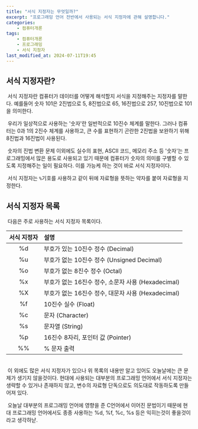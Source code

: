 ```yaml
---
title: "서식 지정자는 무엇일까?"
excerpt: "프로그래밍 언어 전반에서 사용되는 서식 지정자에 관해 설명합니다."
categories:
    - 컴퓨터개론
tags:
    - 컴퓨터개론
    - 프로그래밍
    - 서식 지정자
last_modified_at: 2024-07-11T19:45
---
```


## 서식 지정자란?

&nbsp;서식 지정자란 컴퓨터가 데이터를 어떻게 해석할지 서식을 지정해주는 지정자를 말한다.
예를들어 숫자 101은 2진법으로 5, 8진법으로 65, 16진법으로 257, 10진법으로 101을 의미한다.

&nbsp;우리가 일상적으로 사용하는 '숫자'란 일반적으로 10진수 체계를 말한다. 그러나 컴퓨터는 0과 1의 2진수 체계를 사용하고, 큰 수를 표현하기 곤란한 2진법을 보완하기 위해 8진법과 16진법이 사용된다. 

&nbsp;숫자의 진법 변환 문제 이외에도 실수의 표현, ASCII 코드, 메모리 주소 등 '숫자'는 프로그래밍에서 많은 용도로 사용되고 있기 때문에 컴퓨터가 숫자의 의미를 구별할 수 있도록 지정해주는 일이 필요하다. 이를 가능케 하는 것이 바로 서식 지정자이다.

&nbsp;서식 지정자는 `%`기호를 사용하고 같이 뒤에 자료형을 뜻하는 약자를 붙여 자료형을 지정한다.

## 서식 지정자 목록

&nbsp;다음은 주로 사용하는 서식 지정자 목록이다.

|서식 지정자|설명|
|:---:|:---|
|%d|부호가 있는 10진수 정수 (Decimal)|
|%u|부호가 없는 10진수 정수 (Unsigned Decimal)|
|%o|부호가 없는 8진수 정수 (Octal)|
|%x|부호가 없는 16진수 정수, 소문자 사용 (Hexadecimal)|
|%X|부호가 없는 16진수 정수, 대문자 사용 (Hexadecimal)|
|%f|10진수 실수 (Float)|
|%c|문자 (Character)|
|%s|문자열 (String)|
|%p|16진수 8자리, 포인터 값 (Pointer)|
|%%|% 문자 출력|

<br>
&nbsp;이 외에도 많은 서식 지정자가 있으나 위 목록의 내용만 알고 있어도 오늘날에는 큰 문제가 생기지 않을것이다.
현대에 사용되는 대부분의 프로그래밍 언어에서 서식 지정자는 생략할 수 있거나 존재하지 않고,
변수의 자료형 단독으로도 의도대로 작동하도록 만들어져 있다.

&nbsp;오늘날 대부분의 프로그래밍 언어에 영향을 준 C언어에서 이어진 문법이기 때문에 현대 프로그래밍 언어에서도 종종 사용하는 %d, %f, %c, %s 등은 익히는것이 좋을것이라고 생각하낟.